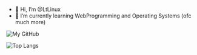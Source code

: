 - 👋 Hi, I’m @LtLinux
- 🌱 I’m currently learning WebProgramming and Operating Systems (ofc much more)

![My GitHub](https://github-readme-stats.vercel.app/api?username=LtLinux&count_private=true&theme=dark&show_icons=true)

![Top Langs](https://github-readme-stats.vercel.app/api/top-langs/?username=LtLinux&count_private=true&hide=html&langs_count=6&exclude_repo=flake-os,oat-compiler&theme=dark&show_icons=true&layout=compact)
